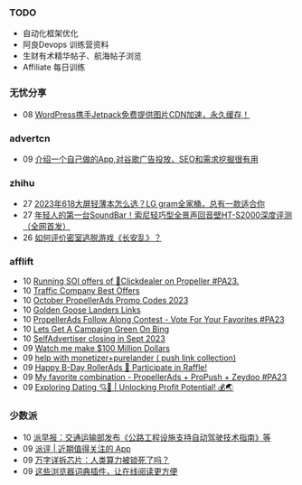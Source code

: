### TODO
-  自动化框架优化
-  阿良Devops 训练营资料
-  生财有术精华帖子、航海帖子浏览
-  Affiliate 每日训练

### 无忧分享
<!-- ruyo:START -->
-  08 [WordPress携手Jetpack免费提供图片CDN加速，永久缓存！](https://51.ruyo.net/18486.html)<!-- ruyo:END -->

### advertcn
<!-- advertcn:START -->
-  09 [介绍一个自己做的App,对谷歌广告投放、SEO和需求挖掘很有用](https://www.advertcn.com/forum.php?mod=viewthread&tid=112416)<!-- advertcn:END -->

### zhihu
<!-- zhihu:START -->
-  27 [2023年618大屏轻薄本怎么选？LG gram全家桶，总有一款适合你](http://zhuanlan.zhihu.com/p/632641888?utm_campaign=rss&utm_medium=rss&utm_source=rss&utm_content=title)
-  27 [年轻人的第一台SoundBar！索尼轻巧型全景声回音壁HT-S2000深度评测（全网首发）](http://zhuanlan.zhihu.com/p/630990296?utm_campaign=rss&utm_medium=rss&utm_source=rss&utm_content=title)
-  26 [如何评价密室逃脱游戏《长安乱》？](http://www.zhihu.com/question/563950552/answer/3045961312?utm_campaign=rss&utm_medium=rss&utm_source=rss&utm_content=title)<!-- zhihu:END -->

### afflift
<!-- afflift:START -->
-  10 [Running SOI offers of 🎯Clickdealer on Propeller #PA23.](https://afflift.com/f/threads/running-soi-offers-of-%F0%9F%8E%AFclickdealer-on-propeller-pa23.11546/)
-  10 [Traffic Company Best Offers](https://afflift.com/f/threads/traffic-company-best-offers.11766/)
-  10 [October PropellerAds Promo Codes 2023](https://afflift.com/f/threads/october-propellerads-promo-codes-2023.11767/)
-  10 [Golden Goose Landers Links](https://afflift.com/f/threads/golden-goose-landers-links.11743/)
-  10 [PropellerAds Follow Along Contest - Vote For Your Favorites #PA23](https://afflift.com/f/threads/propellerads-follow-along-contest-vote-for-your-favorites-pa23.11724/)
-  10 [Lets Get A Campaign Green On Bing](https://afflift.com/f/threads/lets-get-a-campaign-green-on-bing.9391/)
-  10 [SelfAdvertiser closing in Sept 2023](https://afflift.com/f/threads/selfadvertiser-closing-in-sept-2023.11544/)
-  09 [Watch me make $100 Million Dollars](https://afflift.com/f/threads/watch-me-make-100-million-dollars.10915/)
-  09 [help with monetizer+purelander &lpar; push link collection&rpar;](https://afflift.com/f/threads/help-with-monetizer-purelander-push-link-collection.11542/)
-  09 [Happy B-Day RollerAds 🎁 Participate in Raffle!](https://afflift.com/f/threads/happy-b-day-rollerads-%F0%9F%8E%81-participate-in-raffle.11718/)
-  09 [My favorite combination - PropellerAds + ProPush + Zeydoo #PA23](https://afflift.com/f/threads/my-favorite-combination-propellerads-propush-zeydoo-pa23.11586/)
-  09 [Exploring Dating 💘🚀 | Unlocking Profit Potential! 💰🌏](https://afflift.com/f/threads/exploring-dating-%F0%9F%92%98%F0%9F%9A%80-unlocking-profit-potential-%F0%9F%92%B0%F0%9F%8C%8F.11752/)<!-- afflift:END -->

### 少数派
<!-- sspai:START -->
-  10 [派早报：交通运输部发布《公路工程设施支持自动驾驶技术指南》等](https://sspai.com/post/83458)
-  09 [派评 | 近期值得关注的 App](https://sspai.com/post/83450)
-  09 [万字详拆芯片：人类算力被锁死了吗？](https://sspai.com/post/83398)
-  09 [这些浏览器词典插件，让在线阅读更方便](https://sspai.com/post/83385)<!-- sspai:END -->
